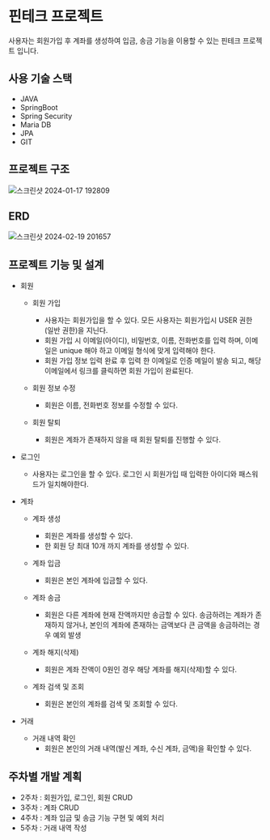 # 핀테크 프로젝트
사용자는 회원가입 후 계좌를 생성하여 입금, 송금 기능을 이용할 수 있는 핀테크 프로젝트 입니다.

## 사용 기술 스택
* JAVA
* SpringBoot
* Spring Security
* Maria DB
* JPA
* GIT

## 프로젝트 구조
![스크린샷 2024-01-17 192809](https://github.com/cjwon0827/fintech_project/assets/83802761/b065025c-fdb8-4c8b-9be0-8a0ae65bdc66)



## ERD
![스크린샷 2024-02-19 201657](https://github.com/cjwon0827/fintech_project/assets/83802761/1f9bdaef-faf4-48aa-9b5d-51e73976badb)




## 프로젝트 기능 및 설계
* 회원
  * 회원 가입
     * 사용자는 회원가입을 할 수 있다. 모든 사용자는 회원가입시 USER 권한 (일반 권한)을 지닌다.
     * 회원 가입 시 이메일(아이디), 비밀번호, 이름, 전화번호를 입력 하며, 이메일은 unique 해야 하고 이메일 형식에 맞게 입력해야 한다.
     * 회원 가입 정보 입력 완료 후 입력 한 이메일로 인증 메일이 발송 되고, 해당 이메일에서 링크를 클릭하면 회원 가입이 완료된다.
       
  * 회원 정보 수정
     * 회원은 이름, 전화번호 정보를 수정할 수 있다.
   
  * 회원 탈퇴
     * 회원은 계좌가 존재하지 않을 때 회원 탈퇴를 진행할 수 있다.
      
* 로그인
  * 사용자는 로그인을 할 수 있다. 로그인 시 회원가입 때 입력한 아이디와 패스워드가 일치해야한다.
 
* 계좌
  * 계좌 생성
    * 회원은 계좌를 생성할 수 있다.
    * 한 회원 당 최대 10개 까지 계좌를 생성할 수 있다.

  * 계좌 입금
    * 회원은 본인 계좌에 입금할 수 있다.

  * 계좌 송금
    * 회원은 다른 계좌에 현재 잔액까지만 송금할 수 있다. 송금하려는 계좌가 존재하지 않거나, 본인의 계좌에 존재하는 금액보다 큰 금액을 송금하려는 경우 예외 발생

  * 계좌 해지(삭제)
    * 회원은 계좌 잔액이 0원인 경우 해당 계좌를 해지(삭제)할 수 있다.
   
  * 계좌 검색 및 조회
    * 회원은 본인의 계좌를 검색 및 조회할 수 있다.
   
* 거래
  * 거래 내역 확인
    * 회원은 본인의 거래 내역(발신 계좌, 수신 계좌, 금액)을 확인할 수 있다.

## 주차별 개발 계획
* 2주차 : 회원가입, 로그인, 회원 CRUD
* 3주차 : 계좌 CRUD
* 4주차 : 계좌 입금 및 송금 기능 구현 및 예외 처리
* 5주차 : 거래 내역 작성
